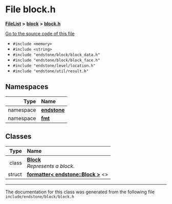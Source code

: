 

# File block.h



[**FileList**](files.md) **>** [**block**](dir_faca67fc60a7463eb1bd30eabe023cf1.md) **>** [**block.h**](block_8h.md)

[Go to the source code of this file](block_8h_source.md)



* `#include <memory>`
* `#include <string>`
* `#include "endstone/block/block_data.h"`
* `#include "endstone/block/block_face.h"`
* `#include "endstone/level/location.h"`
* `#include "endstone/util/result.h"`













## Namespaces

| Type | Name |
| ---: | :--- |
| namespace | [**endstone**](namespaceendstone.md) <br> |
| namespace | [**fmt**](namespacefmt.md) <br> |


## Classes

| Type | Name |
| ---: | :--- |
| class | [**Block**](classendstone_1_1Block.md) <br>_Represents a block._  |
| struct | [**formatter&lt; endstone::Block &gt;**](structfmt_1_1formatter_3_01endstone_1_1Block_01_4.md) &lt;&gt;<br> |



















































------------------------------
The documentation for this class was generated from the following file `include/endstone/block/block.h`

